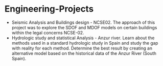 # Engineering-Projects

+ Seismic Analysis and Buildings design - NCSE02. The approach of this project was to explore the SDOF and MDOF models on certain buildings within the legal concerns NCSE-02.
+ Hydrologic study and statistical Analysis - Anzur river. Learn about the methods used in a standard hydrologic study in Spain and study the gap with reality for each method. Determine the best result by creating an alternative model based on the historical data of the Anzur River (South Spain).
